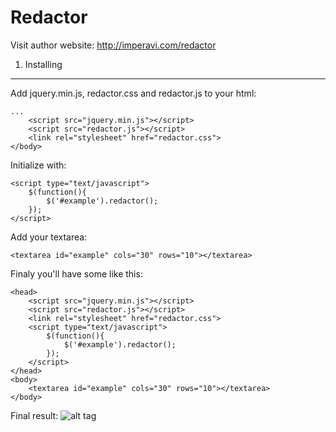 Redactor
========

Visit author website: http://imperavi.com/redactor

1) Installing
--------------

Add jquery.min.js, redactor.css and redactor.js to your html:
	
	...
		<script src="jquery.min.js"></script>
		<script src="redactor.js"></script>
		<link rel="stylesheet" href="redactor.css">
	</body>

Initialize with: 

	<script type="text/javascript">
		$(function(){
	  		$('#example').redactor();
		});
	</script>

Add your textarea:

	<textarea id="example" cols="30" rows="10"></textarea>

Finaly you'll have some like this: 

	<head>
		<script src="jquery.min.js"></script>
		<script src="redactor.js"></script>
		<link rel="stylesheet" href="redactor.css">
		<script type="text/javascript">
			$(function(){
		  		$('#example').redactor();
			});
		</script>
	</head>
	<body>
		<textarea id="example" cols="30" rows="10"></textarea>
	</body>

Final result:
![alt tag](http://url/to/img.png)
